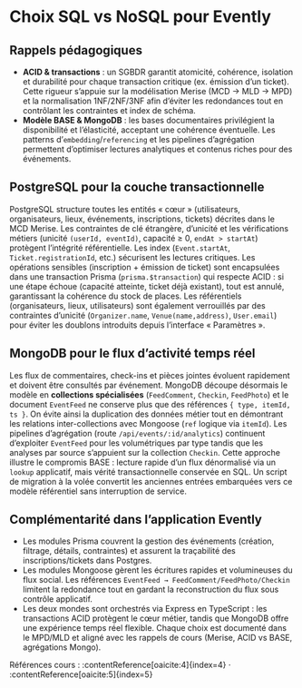 # Choix SQL vs NoSQL pour Evently

## Rappels pédagogiques
- **ACID & transactions** : un SGBDR garantit atomicité, cohérence, isolation et durabilité pour chaque transaction critique (ex. émission d’un ticket). Cette rigueur s’appuie sur la modélisation Merise (MCD → MLD → MPD) et la normalisation 1NF/2NF/3NF afin d’éviter les redondances tout en contrôlant les contraintes et index de schéma.
- **Modèle BASE & MongoDB** : les bases documentaires privilégient la disponibilité et l’élasticité, acceptant une cohérence éventuelle. Les patterns d’`embedding`/`referencing` et les pipelines d’agrégation permettent d’optimiser lectures analytiques et contenus riches pour des événements.

## PostgreSQL pour la couche transactionnelle
PostgreSQL structure toutes les entités « cœur » (utilisateurs, organisateurs, lieux, événements, inscriptions, tickets) décrites dans le MCD Merise. Les contraintes de clé étrangère, d’unicité et les vérifications métiers (unicité `(userId, eventId)`, capacité ≥ 0, `endAt > startAt`) protègent l’intégrité référentielle. Les index (`Event.startAt`, `Ticket.registrationId`, etc.) sécurisent les lectures critiques. Les opérations sensibles (inscription + émission de ticket) sont encapsulées dans une transaction Prisma (`prisma.$transaction`) qui respecte ACID : si une étape échoue (capacité atteinte, ticket déjà existant), tout est annulé, garantissant la cohérence du stock de places.
Les référentiels (organisateurs, lieux, utilisateurs) sont également verrouillés par des contraintes d’unicité (`Organizer.name`, `Venue(name,address)`, `User.email`) pour éviter les doublons introduits depuis l’interface « Paramètres ».

## MongoDB pour le flux d’activité temps réel
Les flux de commentaires, check-ins et pièces jointes évoluent rapidement et doivent être consultés par événement. MongoDB découpe désormais le modèle en **collections spécialisées** (`FeedComment`, `Checkin`, `FeedPhoto`) et le document `EventFeed` ne conserve plus que des références `{ type, itemId, ts }`. On évite ainsi la duplication des données métier tout en démontrant les relations inter-collections avec Mongoose (`ref` logique via `itemId`). Les pipelines d’agrégation (route `/api/events/:id/analytics`) continuent d’exploiter `EventFeed` pour les volumétriques par type tandis que les analyses par source s’appuient sur la collection `Checkin`. Cette approche illustre le compromis BASE : lecture rapide d’un flux dénormalisé via un `lookup` applicatif, mais vérité transactionnelle conservée en SQL. Un script de migration à la volée convertit les anciennes entrées embarquées vers ce modèle référentiel sans interruption de service.

## Complémentarité dans l’application Evently
- Les modules Prisma couvrent la gestion des événements (création, filtrage, détails, contraintes) et assurent la traçabilité des inscriptions/tickets dans Postgres.
- Les modules Mongoose gèrent les écritures rapides et volumineuses du flux social. Les références `EventFeed → FeedComment/FeedPhoto/Checkin` limitent la redondance tout en gardant la reconstruction du flux sous contrôle applicatif.
- Les deux mondes sont orchestrés via Express en TypeScript : les transactions ACID protègent le cœur métier, tandis que MongoDB offre une expérience temps réel flexible. Chaque choix est documenté dans le MPD/MLD et aligné avec les rappels de cours (Merise, ACID vs BASE, agrégations Mongo).

Références cours : :contentReference[oaicite:4]{index=4} · :contentReference[oaicite:5]{index=5}
